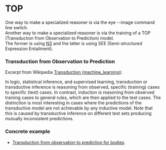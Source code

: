 # TOP

One way to make a specialized reasoner is via the eye --image command line switch.  
Another way to make a specialized reasoner is via the training of a TOP (Transduction from Observation to Prediction) model.  
The former is using [N3](https://www.w3.org/TeamSubmission/n3/) and the latter is using SEE (Semi-structured Expression Entailment).  

### Transduction from Observation to Prediction

Excerpt from Wikipedia [Transduction (machine_learning)](https://en.wikipedia.org/wiki/Transduction_(machine_learning)):  

In logic, statistical inference, and supervised learning, transduction or transductive inference is reasoning from observed, specific (training) cases to specific (test) cases. In contrast, induction is reasoning from observed training cases to general rules, which are then applied to the test cases. The distinction is most interesting in cases where the predictions of the transductive model are not achievable by any inductive model. Note that this is caused by transductive inference on different test sets producing mutually inconsistent predictions.  

### Concrete example

- [Transduction from observation to prediction for bodies](top_bodies/top_bodies.ipynb).  
